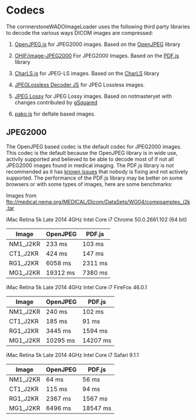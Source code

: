 Codecs
======

The cornnerstoneWADOImageLoader uses the following third party libraries to decode the
various ways DICOM images are compressed:

1) [OpenJPEG.js](https://github.com/cornerstonejs/openjpeg) for JPEG2000 images.  Based on the [OpenJPEG](http://www.openjpeg.org/) library

2) [OHIF/image-JPEG2000](https://github.com/OHIF/image-JPEG2000) For JPEG2000 Images.  Based on the [PDF.js](https://mozilla.github.io/pdf.js/) library

3) [CharLS.js]() for JPEG-LS images.  Based on the [CharLS]() library

4) [JPEGLossless Decoder JS](https://github.com/rii-mango/JPEGLosslessDecoderJS) for JPEG Lossless images.

5) [JPEG Lossy]() for JPEG Lossy images.  Based on notmasteryet with changes contributed by [gSquared](https://github.com/g-squared)

6) [pako.js]() for deflate based images.

JPEG2000
--------
The OpenJPEG based codec is the default codec for JPEG2000 images.  This codec is the default because the OpenJPEG
library is in wide use, activily supported and believed to be able to decode most of if not all JPEG2000 images
found in medical imaging.  The PDF.js library is not recommended as it has
[known issues](https://github.com/OHIF/image-JPEG2000/issues) that nobody is fixing and
not actively supported.  The performance of the PDF.js library may be better on some browsers or with some types of
images, here are some benchmarks:

Images from ftp://medical.nema.org/MEDICAL/Dicom/DataSets/WG04/compsamples_j2k.tar

iMac Retina 5k Late 2014 4GHz Intel Core i7 Chrome 50.0.2661.102 (64 bit)

| Image         | OpenJPEG      | PDF.js   |
| --------------| ------------- | -------- |
| NM1_J2KR      | 233 ms        | 103 ms   |
| CT1_J2KR      | 424 ms        | 147 ms   |
| RG1_J2KR      | 6058 ms       | 2311 ms  |
| MG1_J2KR      | 19312 ms      | 7380 ms  |


iMac Retina 5k Late 2014 4GHz Intel Core i7 FireFox 46.0.1

| Image         | OpenJPEG      | PDF.js   |
| --------------| ------------- | -------- |
| NM1_J2KR      | 240 ms        | 102 ms   |
| CT1_J2KR      | 185 ms        | 91 ms    |
| RG1_J2KR      | 3445 ms       | 1594 ms  |
| MG1_J2KR      | 10295 ms      | 14207 ms |

iMac Retina 5k Late 2014 4GHz Intel Core i7 Safari 9.1.1

| Image         | OpenJPEG      | PDF.js   |
| --------------| ------------- | -------- |
| NM1_J2KR      | 64 ms         | 56 ms    |
| CT1_J2KR      | 115 ms        | 94 ms    |
| RG1_J2KR      | 2367 ms       | 1567 ms  |
| MG1_J2KR      | 6496 ms       | 18547 ms |